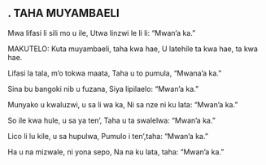 ## . TAHA MUYAMBAELI

Mwa lifasi li sili mo u ile,
Utwa linzwi le li li: “Mwan’a ka.”

MAKUTELO:
Kuta muyambaeli, taha kwa hae,
U latehile ta kwa hae, ta kwa hae.


Lifasi la tala, m’o tokwa maata,
Taha u to pumula, “Mwana’a ka.”


Sina bu bangoki nib u fuzana,
Siya lipilaelo: “Mwan’a ka.”


Munyako u kwaluzwi, u sa li wa ka,
Ni sa nze ni ku lata: “Mwan’a ka.”


So ile kwa hule, u sa ya ten’,
Taha u ta swalelwa: “Mwan’a ka.”


Lico li lu kile, u sa hupulwa,
Pumulo i ten’,taha: “Mwan’a ka.”


Ha u na mizwale, ni yona sepo,
Na na ku lata, taha: “Mwan’a ka.”


